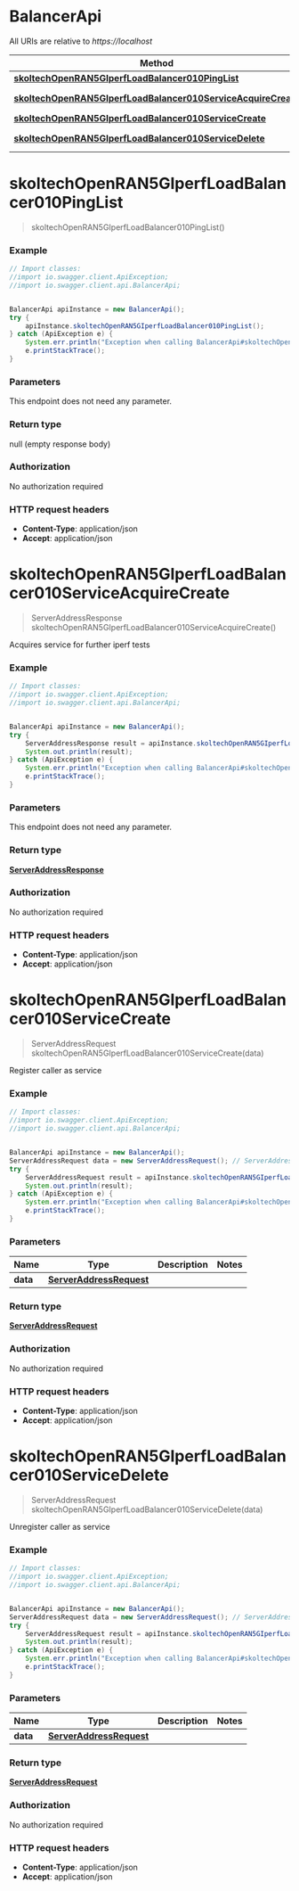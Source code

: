 # BalancerApi

All URIs are relative to *https://localhost*

Method | HTTP request | Description
------------- | ------------- | -------------
[**skoltechOpenRAN5GIperfLoadBalancer010PingList**](BalancerApi.md#skoltechOpenRAN5GIperfLoadBalancer010PingList) | **GET** /Skoltech_OpenRAN_5G/iperf_load_balancer/0.1.0/ping/ | 
[**skoltechOpenRAN5GIperfLoadBalancer010ServiceAcquireCreate**](BalancerApi.md#skoltechOpenRAN5GIperfLoadBalancer010ServiceAcquireCreate) | **POST** /Skoltech_OpenRAN_5G/iperf_load_balancer/0.1.0/service/acquire/ | 
[**skoltechOpenRAN5GIperfLoadBalancer010ServiceCreate**](BalancerApi.md#skoltechOpenRAN5GIperfLoadBalancer010ServiceCreate) | **POST** /Skoltech_OpenRAN_5G/iperf_load_balancer/0.1.0/service/ | 
[**skoltechOpenRAN5GIperfLoadBalancer010ServiceDelete**](BalancerApi.md#skoltechOpenRAN5GIperfLoadBalancer010ServiceDelete) | **DELETE** /Skoltech_OpenRAN_5G/iperf_load_balancer/0.1.0/service/ | 


<a name="skoltechOpenRAN5GIperfLoadBalancer010PingList"></a>
# **skoltechOpenRAN5GIperfLoadBalancer010PingList**
> skoltechOpenRAN5GIperfLoadBalancer010PingList()





### Example
```java
// Import classes:
//import io.swagger.client.ApiException;
//import io.swagger.client.api.BalancerApi;


BalancerApi apiInstance = new BalancerApi();
try {
    apiInstance.skoltechOpenRAN5GIperfLoadBalancer010PingList();
} catch (ApiException e) {
    System.err.println("Exception when calling BalancerApi#skoltechOpenRAN5GIperfLoadBalancer010PingList");
    e.printStackTrace();
}
```

### Parameters
This endpoint does not need any parameter.

### Return type

null (empty response body)

### Authorization

No authorization required

### HTTP request headers

 - **Content-Type**: application/json
 - **Accept**: application/json

<a name="skoltechOpenRAN5GIperfLoadBalancer010ServiceAcquireCreate"></a>
# **skoltechOpenRAN5GIperfLoadBalancer010ServiceAcquireCreate**
> ServerAddressResponse skoltechOpenRAN5GIperfLoadBalancer010ServiceAcquireCreate()



Acquires service for further iperf tests

### Example
```java
// Import classes:
//import io.swagger.client.ApiException;
//import io.swagger.client.api.BalancerApi;


BalancerApi apiInstance = new BalancerApi();
try {
    ServerAddressResponse result = apiInstance.skoltechOpenRAN5GIperfLoadBalancer010ServiceAcquireCreate();
    System.out.println(result);
} catch (ApiException e) {
    System.err.println("Exception when calling BalancerApi#skoltechOpenRAN5GIperfLoadBalancer010ServiceAcquireCreate");
    e.printStackTrace();
}
```

### Parameters
This endpoint does not need any parameter.

### Return type

[**ServerAddressResponse**](ServerAddressResponse.md)

### Authorization

No authorization required

### HTTP request headers

 - **Content-Type**: application/json
 - **Accept**: application/json

<a name="skoltechOpenRAN5GIperfLoadBalancer010ServiceCreate"></a>
# **skoltechOpenRAN5GIperfLoadBalancer010ServiceCreate**
> ServerAddressRequest skoltechOpenRAN5GIperfLoadBalancer010ServiceCreate(data)



Register caller as service

### Example
```java
// Import classes:
//import io.swagger.client.ApiException;
//import io.swagger.client.api.BalancerApi;


BalancerApi apiInstance = new BalancerApi();
ServerAddressRequest data = new ServerAddressRequest(); // ServerAddressRequest | 
try {
    ServerAddressRequest result = apiInstance.skoltechOpenRAN5GIperfLoadBalancer010ServiceCreate(data);
    System.out.println(result);
} catch (ApiException e) {
    System.err.println("Exception when calling BalancerApi#skoltechOpenRAN5GIperfLoadBalancer010ServiceCreate");
    e.printStackTrace();
}
```

### Parameters

Name | Type | Description  | Notes
------------- | ------------- | ------------- | -------------
 **data** | [**ServerAddressRequest**](ServerAddressRequest.md)|  |

### Return type

[**ServerAddressRequest**](ServerAddressRequest.md)

### Authorization

No authorization required

### HTTP request headers

 - **Content-Type**: application/json
 - **Accept**: application/json

<a name="skoltechOpenRAN5GIperfLoadBalancer010ServiceDelete"></a>
# **skoltechOpenRAN5GIperfLoadBalancer010ServiceDelete**
> ServerAddressRequest skoltechOpenRAN5GIperfLoadBalancer010ServiceDelete(data)



Unregister caller as service

### Example
```java
// Import classes:
//import io.swagger.client.ApiException;
//import io.swagger.client.api.BalancerApi;


BalancerApi apiInstance = new BalancerApi();
ServerAddressRequest data = new ServerAddressRequest(); // ServerAddressRequest | 
try {
    ServerAddressRequest result = apiInstance.skoltechOpenRAN5GIperfLoadBalancer010ServiceDelete(data);
    System.out.println(result);
} catch (ApiException e) {
    System.err.println("Exception when calling BalancerApi#skoltechOpenRAN5GIperfLoadBalancer010ServiceDelete");
    e.printStackTrace();
}
```

### Parameters

Name | Type | Description  | Notes
------------- | ------------- | ------------- | -------------
 **data** | [**ServerAddressRequest**](ServerAddressRequest.md)|  |

### Return type

[**ServerAddressRequest**](ServerAddressRequest.md)

### Authorization

No authorization required

### HTTP request headers

 - **Content-Type**: application/json
 - **Accept**: application/json

